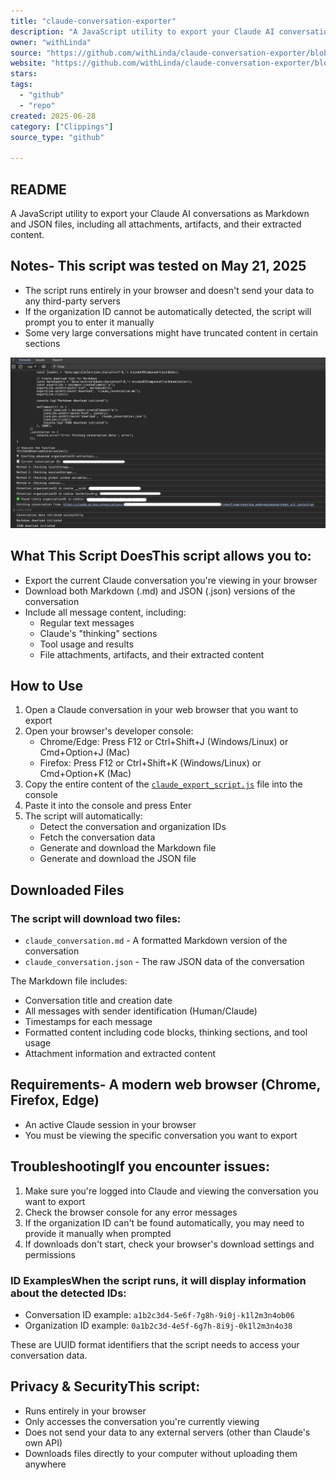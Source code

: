```yaml
---
title: "claude-conversation-exporter"
description: "A JavaScript utility to export your Claude AI conversations as Markdown and JSON files, including all attachments, artifacts, and their extracted content. - claude-conversation-exporter/claude_export_script.js at master · withLinda/claude-conversation-exporter"
owner: "withLinda"
source: "https://github.com/withLinda/claude-conversation-exporter/blob/master/README.md"
website: "https://github.com/withLinda/claude-conversation-exporter/blob/master/README.md"
stars:
tags:
  - "github"
  - "repo"
created: 2025-06-28
category: ["Clippings"]
source_type: "github"

---
```

## README

A JavaScript utility to export your Claude AI conversations as Markdown and JSON files, including all attachments, artifacts, and their extracted content.

## Notes- This script was tested on May 21, 2025
- The script runs entirely in your browser and doesn't send your data to any third-party servers
- If the organization ID cannot be automatically detected, the script will prompt you to enter it manually
- Some very large conversations might have truncated content in certain sections

[![Claude Conversation Exporter Screenshot](https://github.com/withLinda/claude-conversation-exporter/raw/master/img.png)](https://github.com/withLinda/claude-conversation-exporter/blob/master/img.png)

## What This Script DoesThis script allows you to:

- Export the current Claude conversation you're viewing in your browser
- Download both Markdown (.md) and JSON (.json) versions of the conversation
- Include all message content, including:
	- Regular text messages
	- Claude's "thinking" sections
	- Tool usage and results
	- File attachments, artifacts, and their extracted content

## How to Use
1. Open a Claude conversation in your web browser that you want to export
2. Open your browser's developer console:
	- Chrome/Edge: Press F12 or Ctrl+Shift+J (Windows/Linux) or Cmd+Option+J (Mac)
	- Firefox: Press F12 or Ctrl+Shift+K (Windows/Linux) or Cmd+Option+K (Mac)
3. Copy the entire content of the [`claude_export_script.js`](https://github.com/withLinda/claude-conversation-exporter/blob/master/claude_export_script.js) file into the console
4. Paste it into the console and press Enter
5. The script will automatically:
	- Detect the conversation and organization IDs
	- Fetch the conversation data
	- Generate and download the Markdown file
	- Generate and download the JSON file

## Downloaded Files

### The script will download two files:

- `claude_conversation.md` - A formatted Markdown version of the conversation
- `claude_conversation.json` - The raw JSON data of the conversation

The Markdown file includes:

- Conversation title and creation date
- All messages with sender identification (Human/Claude)
- Timestamps for each message
- Formatted content including code blocks, thinking sections, and tool usage
- Attachment information and extracted content

## Requirements- A modern web browser (Chrome, Firefox, Edge)
- An active Claude session in your browser
- You must be viewing the specific conversation you want to export

## TroubleshootingIf you encounter issues:

1. Make sure you're logged into Claude and viewing the conversation you want to export
2. Check the browser console for any error messages
3. If the organization ID can't be found automatically, you may need to provide it manually when prompted
4. If downloads don't start, check your browser's download settings and permissions

### ID ExamplesWhen the script runs, it will display information about the detected IDs:

- Conversation ID example: `a1b2c3d4-5e6f-7g8h-9i0j-k1l2m3n4ob06`
- Organization ID example: `0a1b2c3d-4e5f-6g7h-8i9j-0k1l2m3n4o38`

These are UUID format identifiers that the script needs to access your conversation data.

## Privacy & SecurityThis script:

- Runs entirely in your browser
- Only accesses the conversation you're currently viewing
- Does not send your data to any external servers (other than Claude's own API)
- Downloads files directly to your computer without uploading them anywhere

